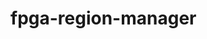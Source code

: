 fpga-region-manager
==================================================================================

